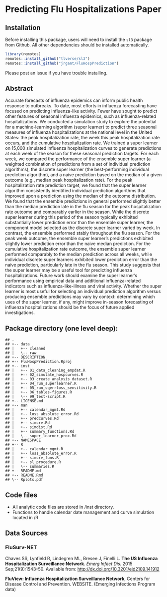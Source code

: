 
# Predicting Flu Hospitalizations Paper

## Installation

Before installing this package, users will need to install the `sl3`
package from Github. All other dependencies should be installed
automatically.

``` r
library(remotes)
remotes::install_github("tlverse/sl3")
remotes::install_github("jrgant/FluHospPrediction")
```

Please post an issue if you have trouble installing.

## Abstract

Accurate forecasts of influenza epidemics can inform public health
response to outbreaks. To date, most efforts in influenza forecasting
have focused on predicting influenza-like activity. Fewer have sought to
predict other features of seasonal influenza epidemics, such as
influenza-related hospitalizations. We conducted a simulation study to
explore the potential for a machine-learning algorithm (super learner)
to predict three seasonal measures of influenza hospitalizations at the
national level in the United States: the peak hospitalization rate, the
week this peak hospitalization rate occurs, and the cumulative
hospitalization rate. We trained a super learner on 15,000 simulated
influenza hospitalization curves to generate predictions at each week of
the season for these seasonal prediction targets. For each week, we
compared the performance of the ensemble super learner (a weighted
combination of predictions from a set of individual prediction
algorithms), the discrete super learner (the best-performing individual
prediction algorithm), and a naive prediction based on the median of a
given outcome (e.g., median peak hospitalization rate). For the peak
hospitalization rate prediction target, we found that the super learner
algorithm consistently identified individual prediction algorithms that
improved upon a prediction using the median of the outcome distribution.
We found that the ensemble predictions in general performed slightly
better than the median prediction late in the flu season for the peak
hospitalization rate outcome and comparably earlier in the season. While
the discrete super learner during this period of the season typically
exhibited substantially lower prediction error than the ensemble super
learner, the component model selected as the discrete super learner
varied by week. In contrast, the ensemble performed stably throughout
the flu season. For the peak week outcome, the ensemble super learner’s
predictions exhibited slightly lower prediction error than the naive
median prediction. For the cumulative hospitalization rate outcome, the
ensemble super learner performed comparably to the median prediction
across all weeks, while individual discrete super learners exhibited
lower prediction error than the naive prediction, particularly late in
the flu season. This study suggests that the super learner may be a
useful tool for predicting influenza hospitalizations. Future work
should examine the super learner’s performance using empirical data and
additional influenza-related indicators such as influenza-like-illness
and viral activity. Whether the super learner is most useful for
selecting an individual prediction algorithm versus producing ensemble
predictions may vary by context: determining which uses of the super
learner, if any, might improve in-season forecasting of influenza
hospitalizations should be the focus of future applied investigations.

## Package directory (one level deep):

    ## .
    ## +-- data
    ## |   +-- cleaned
    ## |   \-- raw
    ## +-- DESCRIPTION
    ## +-- FluHospPrediction.Rproj
    ## +-- inst
    ## |   +-- 01_data_cleaning_empdat.R
    ## |   +-- 02_simulate_hospcurves.R
    ## |   +-- 03_create_analysis_dataset.R
    ## |   +-- 04_run_superlearner.R
    ## |   +-- 05_run_sqerrloss_sensitivity.R
    ## |   +-- 06_tables-figures.R
    ## |   \-- 99_test-script.R
    ## +-- LICENSE.md
    ## +-- man
    ## |   +-- calendar_mgmt.Rd
    ## |   +-- loss_absolute_error.Rd
    ## |   +-- predcurves.Rd
    ## |   +-- simcrv.Rd
    ## |   +-- simdist.Rd
    ## |   +-- summary_functions.Rd
    ## |   \-- super_learner_proc.Rd
    ## +-- NAMESPACE
    ## +-- R
    ## |   +-- calendar_mgmt.R
    ## |   +-- loss_absolute_error.R
    ## |   +-- simcrv_funs.R
    ## |   +-- sl_procedure.R
    ## |   \-- summaries.R
    ## +-- README.md
    ## +-- README.Rmd
    ## \-- Rplots.pdf

## Code files

  - All analytic code files are stored in /inst directory.
  - Functions to handle calendar date management and curve simulation
    located in /R

## Data Sources

### FluSurv-NET

Chaves SS, Lynfield R, Lindegren ML, Bresee J, Finelli L. **The US
Influenza Hospitalization Surveillance Network**. *Emerg Infect Dis.*
2015 Sep;21(9):1543–50. Available from:
<http://dx.doi.org/10.3201/eid2109.141912>

**FluView: Influenza Hospitalization Surveillance Network**, Centers for
Disease Control and Prevention. WEBSITE. (Emerging Infections Program
data)
